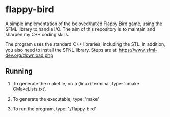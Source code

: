 # flappy-bird
A simple implementation of the beloved/hated Flappy Bird game, using the SFML library to handle I/O. The aim of this repository is to maintain and sharpen my C++ coding skills.

The program uses the standard C++ libraries, including the STL. In addition, you also need to install the SFNL library. Steps are at: https://www.sfml-dev.org/download.php

## Running

1. To generate the makefile, on a (linux) terminal, type: 'cmake CMakeLists.txt'.

2. To generate the executable, type: 'make'

3. To run the program, type: './flappy-bird'
